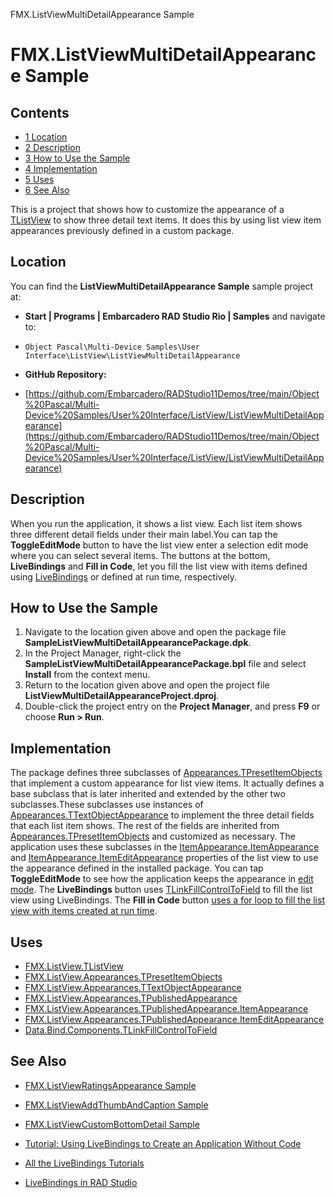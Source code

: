 FMX.ListViewMultiDetailAppearance Sample[]()
# FMX.ListViewMultiDetailAppearance Sample 



## Contents



* [1 Location](#Location)
* [2 Description](#Description)
* [3 How to Use the Sample](#How_to_Use_the_Sample)
* [4 Implementation](#Implementation)
* [5 Uses](#Uses)
* [6 See Also](#See_Also)

This is a project that shows how to customize the appearance of a [TListView](http://docwiki.embarcadero.com/Libraries/en/FMX.ListView.TListView) to show three detail text items. It does this by using list view item appearances previously defined in a custom package.
## Location 

You can find the **ListViewMultiDetailAppearance Sample** sample project at:
* **Start | Programs | Embarcadero RAD Studio Rio | Samples** and navigate to:

* `Object Pascal\Multi-Device Samples\User Interface\ListView\ListViewMultiDetailAppearance`

* **GitHub Repository:**

* [https://github.com/Embarcadero/RADStudio11Demos/tree/main/Object%20Pascal/Multi-Device%20Samples/User%20Interface/ListView/ListViewMultiDetailAppearance](https://github.com/Embarcadero/RADStudio11Demos/tree/main/Object%20Pascal/Multi-Device%20Samples/User%20Interface/ListView/ListViewMultiDetailAppearance)

## Description 

When you run the application, it shows a list view. Each list item shows three different detail fields under their main label.You can tap the **ToggleEditMode** button to have the list view enter a selection edit mode where you can select several items. The buttons at the bottom, **LiveBindings** and **Fill in Code**, let you fill the list view with items defined using [LiveBindings](http://docwiki.embarcadero.com/RADStudio/en/LiveBindings_in_RAD_Studio) or defined at run time, respectively.

## How to Use the Sample 


1.  Navigate to the location given above and open the package file **SampleListViewMultiDetailAppearancePackage.dpk**.
2.  In the Project Manager, right-click the **SampleListViewMultiDetailAppearancePackage.bpl** file and select **Install** from the context menu.
3.  Return to the location given above and open the project file **ListViewMultiDetailAppearanceProject.dproj**.
4.  Double-click the project entry on the **Project Manager**, and press **F9** or choose **Run > Run**.

## Implementation 

The package defines three subclasses of [Appearances.TPresetItemObjects](http://docwiki.embarcadero.com/Libraries/en/FMX.ListView.Appearances.TPresetItemObjects) that implement a custom appearance for list view items. It actually defines a base subclass that is later inherited and extended by the other two subclasses.These subclasses use instances of [Appearances.TTextObjectAppearance](http://docwiki.embarcadero.com/Libraries/en/FMX.ListView.Appearances.TTextObjectAppearance) to implement the three detail fields that each list item shows. The rest of the fields are inherited from [Appearances.TPresetItemObjects](http://docwiki.embarcadero.com/Libraries/en/FMX.ListView.Appearances.TPresetItemObjects) and customized as necessary.
The application uses these subclasses in the [ItemAppearance.ItemAppearance](http://docwiki.embarcadero.com/Libraries/en/FMX.ListView.Appearances.TPublishedAppearance.ItemAppearance) and [ItemAppearance.ItemEditAppearance](http://docwiki.embarcadero.com/Libraries/en/FMX.ListView.Appearances.TPublishedAppearance.ItemEditAppearance) properties of the list view to use the appearance defined in the installed package. You can tap **ToggleEditMode** to see how the application keeps the appearance in [edit mode](http://docwiki.embarcadero.com/Libraries/en/FMX.ListView.TListViewBase.EditMode).
The **LiveBindings** button uses [TLinkFillControlToField](http://docwiki.embarcadero.com/Libraries/en/Data.Bind.Components.TLinkFillControlToField) to fill the list view using LiveBindings. The **Fill in Code** button [uses a for loop to fill the list view with items created at run time](http://docwiki.embarcadero.com/Libraries/en/FMX.ListView.TListView#Example).

## Uses 


* [FMX.ListView.TListView](http://docwiki.embarcadero.com/Libraries/en/FMX.ListView.TListView)
* [FMX.ListView.Appearances.TPresetItemObjects](http://docwiki.embarcadero.com/Libraries/en/FMX.ListView.Appearances.TPresetItemObjects)
* [FMX.ListView.Appearances.TTextObjectAppearance](http://docwiki.embarcadero.com/Libraries/en/FMX.ListView.Appearances.TTextObjectAppearance)
* [FMX.ListView.Appearances.TPublishedAppearance](http://docwiki.embarcadero.com/Libraries/en/FMX.ListView.Appearances.TPublishedAppearance)
* [FMX.ListView.Appearances.TPublishedAppearance.ItemAppearance](http://docwiki.embarcadero.com/Libraries/en/FMX.ListView.Appearances.TPublishedAppearance.ItemAppearance)
* [FMX.ListView.Appearances.TPublishedAppearance.ItemEditAppearance](http://docwiki.embarcadero.com/Libraries/en/FMX.ListView.Appearances.TPublishedAppearance.ItemEditAppearance)
* [Data.Bind.Components.TLinkFillControlToField](http://docwiki.embarcadero.com/Libraries/en/Data.Bind.Components.TLinkFillControlToField)

## See Also 


* [FMX.ListViewRatingsAppearance Sample](http://docwiki.embarcadero.com/CodeExamples/en/FMX.ListViewRatingsAppearance_Sample)
* [FMX.ListViewAddThumbAndCaption Sample](http://docwiki.embarcadero.com/CodeExamples/en/FMX.ListViewAddThumbAndCaption_Sample)
* [FMX.ListViewCustomBottomDetail Sample](http://docwiki.embarcadero.com/CodeExamples/en/FMX.ListViewCustomBottomDetail_Sample)

* [Tutorial: Using LiveBindings to Create an Application Without Code](http://docwiki.embarcadero.com/RADStudio/en/Tutorial:_Using_LiveBindings_to_Create_an_Application_Without_Code)
* [All the LiveBindings Tutorials](http://docwiki.embarcadero.com/RADStudio/en/Database_and_LiveBindings_Tutorials)
* [LiveBindings in RAD Studio](http://docwiki.embarcadero.com/RADStudio/en/LiveBindings_in_RAD_Studio)





